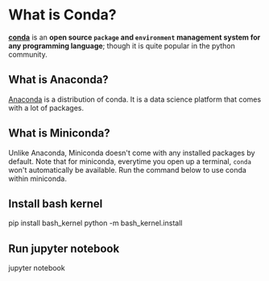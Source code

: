 # What is Conda?

[**conda**](http://conda.pydata.org/docs/) is an **open source `package` and `environment` management system for any programming language**;
though it is quite popular in the python community.

## What is Anaconda?
[Anaconda](https://www.continuum.io/why-anaconda) is a distribution of conda. It is a data science platform that comes with a lot of packages.

## What is Miniconda?
Unlike Anaconda, Miniconda doesn't come with any installed packages by default.
Note that for miniconda, everytime you open up a terminal, `conda` won't automatically be available. Run the command below to use conda within miniconda.

## Install bash kernel
pip install bash_kernel
python -m bash_kernel.install

## Run jupyter notebook
jupyter notebook
